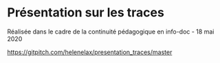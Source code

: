 # Présentation sur les traces
Réalisée dans le cadre de la continuité pédagogique en info-doc - 18 mai 2020

https://gitpitch.com/helenelax/presentation_traces/master

